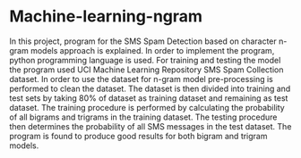 # Machine-learning-ngram


In this project, program for the SMS Spam Detection based on character n-gram models approach is explained. In order to
implement the program, python programming language is used. For training and testing the model the program used UCI Machine
Learning Repository SMS Spam Collection dataset. In order to use the dataset for n-gram model pre-processing is performed to
clean the dataset. The dataset is then divided into training and test sets by taking 80% of dataset as training dataset and remaining
as test dataset. The training procedure is performed by calculating the probability of all bigrams and trigrams in the training
dataset. The testing procedure then determines the probability of all SMS messages in the test dataset. The program is found to
produce good results for both bigram and trigram models.

